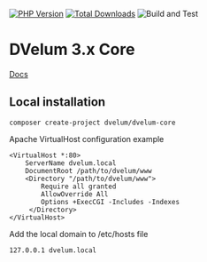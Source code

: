 [![PHP Version](https://img.shields.io/badge/php-7.3%2B-blue.svg)](https://packagist.org/packages/dvelum/dvelum-core)
[![Total Downloads](https://img.shields.io/packagist/dt/dvelum/dvelum-core.svg?style=flat-square)](https://packagist.org/packages/dvelum/dvelum-core)
![Build and Test](https://github.com/dvelum/dvelum-core/workflows/Build%20and%20Test/badge.svg?branch=develop&event=push)

DVelum 3.x Core
======

[Docs](./docs/ru/readme.md)

Local installation
-----

```
composer create-project dvelum/dvelum-core
```
Apache VirtualHost configuration example
```
<VirtualHost *:80>
    ServerName dvelum.local
    DocumentRoot /path/to/dvelum/www
    <Directory "/path/to/dvelum/www">
        Require all granted
        AllowOverride All
        Options +ExecCGI -Includes -Indexes
     </Directory>
</VirtualHost>
```
Add the local domain to /etc/hosts file
```
127.0.0.1 dvelum.local
```


